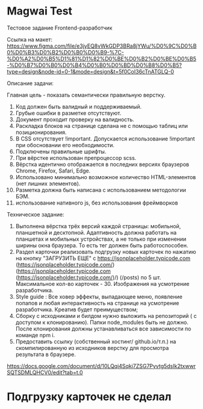 # Magwai Test

Тестовое задание
Frontend-разработчик


Ссылка на макет:
https://www.figma.com/file/e3jyEQ8vWkGDP3BRa8jYWu/%D0%9C%D0%B0%D0%B3%D0%B2%D0%B0%D0%B9-%7C-%D0%A2%D0%B5%D1%81%D1%82%D0%BE%D0%B2%D0%BE%D0%B5-%D0%B7%D0%B0%D0%B4%D0%B0%D0%BD%D0%B8%D0%B5?type=design&node-id=0-1&mode=design&t=5f0CoI36cTnATGLQ-0 

Описание задачи:

Главная цель - показать семантически правильную верстку. 
1) Код должен быть валидный и поддерживаемый.
2) Грубые ошибки в разметке отсутствуют.
3) Документ проходит проверку на валидность.
4) Раскладка блоков на странице сделана не с помощью таблиц или позиционирования.
5) В CSS отсутствует !important. Допускается использование !important при обосновании его необходимости.
6) Подключены правильные шрифты.
7) При вёрстке использован препроцессор scss.
8) Вёрстка идентично отображается в последних версиях браузеров Chrome, Firefox, Safari, Edge.
9) Использовано минимально возможное количество HTML-элементов (нет лишних элементов).
10) Разметка должна быть написана с использованием методологии БЭМ.   
11) использование нативного js, без использования фреймворков

Техническое задание:

1) Выполнена вёрстка трёх версий каждой страницы: мобильной, планшетной и десктопной. Адаптивность должна работать на планшетах и мобильных устройствах, а не только при изменении ширины окна браузера. То есть тег <meta name="viewport"> должен быть работоспособен.
3) Раздел карточки реализовать подгрузку новых карточек по нажатию на кнопку "ЗАГРУЗИТЬ ЕЩЕ" с https://jsonplaceholder.typicode.com (https://jsonplaceholder.typicode.com/) (https://jsonplaceholder.typicode.com (https://jsonplaceholder.typicode.com/)/) (/posts) по 5 шт. Максимальное кол-во карточек - 30. Изображения на усмотрение разработчика.
4) Style guide : Все ховер эффекты, выпадающее меню, появление попапов и любая интерактивность на странице на усмотрение разработчика. Креатив будет преимуществом;
5) Сборку с исходниками и билдом нужно выложить на репозиторий ( с доступом к клонированию). Папки node_modules быть не должно. После клонирования должны устанавливаться все зависимости по команде npm i.
6) Предоставить ссылку (собственный хостинг/ github.io/т.п.) на скомпилированную из исходников верстку для просмотра результата в браузере.

https://docs.google.com/document/d/10LQqi4Sqkj7ZSG7Pyvtg5dsIk2txwwrSQTSDMLQHCV0/edit?tab=t.0

# Подгрузку карточек не сделал
